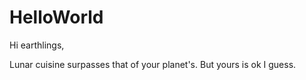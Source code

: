 # HelloWorld

Hi earthlings,

Lunar cuisine surpasses that of your planet's.
But yours is ok I guess.
